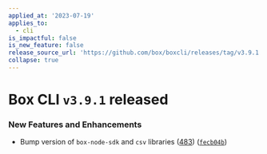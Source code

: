 ```yaml
---
applied_at: '2023-07-19'
applies_to:
  - cli
is_impactful: false
is_new_feature: false
release_source_url: 'https://github.com/box/boxcli/releases/tag/v3.9.1'
collapse: true
---
```


# Box CLI `v3.9.1` released

### New Features and Enhancements

* Bump version of `box-node-sdk` and `csv` libraries ([483][1]) ([`fecb04b`][2])

[1]: (https://github.com/box/boxcli/pull/483)
[2]: (https://github.com/box/boxcli/pull/483/commits/fecb04b635980baf37a7fefc8860b5e07b0bc4e6)